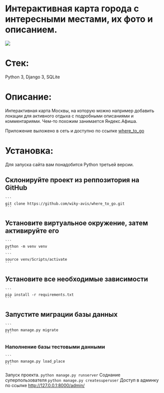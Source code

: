 # Интерактивная карта города с интересными местами, их фото и описанием.
![](gif/preview_map.gif)

# Стек:
Python 3, Django 3, SQLite

# Описание:
Интерактивная карта Москвы, на которую можно например добавить локации для активного отдыха с подробными описаниями и комментариями. Чем-то похожим занимается Яндекс.Афиша.

Приложение выложено в сеть и доступно по ссылке [where_to_go](http://178.154.196.21/)

# Установка:
Для запуска сайта вам понадобится Python третьей версии.

## Склонируйте проект из реппозитория на GitHub
    ```
    git clone https://github.com/wiky-avis/where_to_go.git
    ```
## Установите виртуальное окружение, затем активируйте его
    ```
    python -m venv venv
    ```
    ```
    source venv/Scripts/activate
    ```
## Установите все необходимые зависимости
    ```
    pip install -r requirements.txt
    ```
## Запустите миграции базы данных
    ```
    python manage.py migrate
    ```
### Наполнение базы тестовыми данными
    ```
    python manage.py load_place
    ```
Запуск проекта.
    ```
    python manage.py runserver
    ```
Соднание суперпользователя
    ```
    python manage.py createsuperuser
    ```
 Доступ в админку по ссылке http://127.0.0.1:8000/admin/

